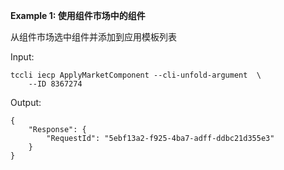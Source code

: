 **Example 1: 使用组件市场中的组件**

从组件市场选中组件并添加到应用模板列表

Input: 

```
tccli iecp ApplyMarketComponent --cli-unfold-argument  \
    --ID 8367274
```

Output: 
```
{
    "Response": {
        "RequestId": "5ebf13a2-f925-4ba7-adff-ddbc21d355e3"
    }
}
```


